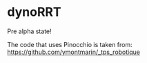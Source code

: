 # dynoRRT

Pre alpha state!

The code that uses Pinocchio is taken from: 
https://github.com/ymontmarin/_tps_robotique
